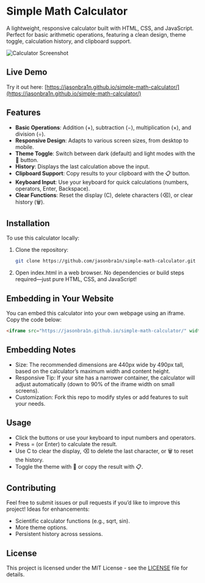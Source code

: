 # Simple Math Calculator

A lightweight, responsive calculator built with HTML, CSS, and JavaScript. Perfect for basic arithmetic operations, featuring a clean design, theme toggle, calculation history, and clipboard support.

![Calculator Screenshot](https://jasonbra1n.github.io/simple-math-calculator/img/calc_screenshot.webp)  

## Live Demo

Try it out here: [https://jasonbra1n.github.io/simple-math-calculator/](https://jasonbra1n.github.io/simple-math-calculator/)

## Features

- **Basic Operations**: Addition (+), subtraction (−), multiplication (×), and division (÷).
- **Responsive Design**: Adapts to various screen sizes, from desktop to mobile.
- **Theme Toggle**: Switch between dark (default) and light modes with the 🌙 button.
- **History**: Displays the last calculation above the input.
- **Clipboard Support**: Copy results to your clipboard with the 📋 button.
- **Keyboard Input**: Use your keyboard for quick calculations (numbers, operators, Enter, Backspace).
- **Clear Functions**: Reset the display (C), delete characters (⌫), or clear history (🗑️).

## Installation

To use this calculator locally:

1. Clone the repository:
   ```bash
   git clone https://github.com/jasonbra1n/simple-math-calculator.git
   ```
2. Open index.html in a web browser.
   No dependencies or build steps required—just pure HTML, CSS, and JavaScript!

## Embedding in Your Website
You can embed this calculator into your own webpage using an iframe. Copy the code below:
  ```html
  <iframe src="https://jasonbra1n.github.io/simple-math-calculator/" width="440" height="490" frameborder="0" style="border: none;"></iframe>
  ```

## Embedding Notes
- Size: The recommended dimensions are 440px wide by 490px tall, based on the calculator’s maximum width and content height.
- Responsive Tip: If your site has a narrower container, the calculator will adjust automatically (down to 90% of the iframe width on small screens).
- Customization: Fork this repo to modify styles or add features to suit your needs.

## Usage
- Click the buttons or use your keyboard to input numbers and operators.
- Press = (or Enter) to calculate the result.
- Use C to clear the display, ⌫ to delete the last character, or 🗑️ to reset the history.
- Toggle the theme with 🌙 or copy the result with 📋.

## Contributing
Feel free to submit issues or pull requests if you’d like to improve this project! Ideas for enhancements:
- Scientific calculator functions (e.g., sqrt, sin).
- More theme options.
- Persistent history across sessions.

## License
This project is licensed under the MIT License - see the [LICENSE](https://github.com/jasonbra1n/simple-math-calculator/LICENSE) file for details.
